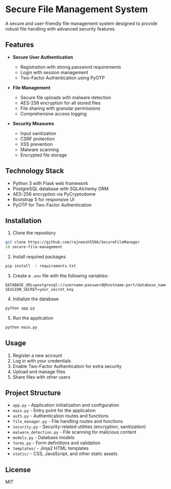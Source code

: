 # Secure File Management System

A secure and user-friendly file management system designed to provide robust file handling with advanced security features.

## Features

- **Secure User Authentication**
  - Registration with strong password requirements
  - Login with session management
  - Two-Factor Authentication using PyOTP

- **File Management**
  - Secure file uploads with malware detection
  - AES-256 encryption for all stored files
  - File sharing with granular permissions
  - Comprehensive access logging

- **Security Measures**
  - Input sanitization
  - CSRF protection
  - XSS prevention
  - Malware scanning
  - Encrypted file storage

## Technology Stack

- Python 3 with Flask web framework
- PostgreSQL database with SQLAlchemy ORM
- AES-256 encryption via PyCryptodome
- Bootstrap 5 for responsive UI
- PyOTP for Two-Factor Authentication

## Installation

1. Clone the repository
```bash
git clone https://github.com/rajneesh5566/SecureFileManager
cd secure-file-management
```

2. Install required packages
```bash
pip install -r requirements.txt
```

3. Create a `.env` file with the following variables:
```
DATABASE_URL=postgresql://username:password@hostname:port/database_name
SESSION_SECRET=your_secret_key
```

4. Initialize the database
```bash
python app.py
```

5. Run the application
```bash
python main.py
```

## Usage

1. Register a new account
2. Log in with your credentials
3. Enable Two-Factor Authentication for extra security
4. Upload and manage files
5. Share files with other users

## Project Structure

- `app.py` - Application initialization and configuration
- `main.py` - Entry point for the application
- `auth.py` - Authentication routes and functions
- `file_manager.py` - File handling routes and functions
- `security.py` - Security-related utilities (encryption, sanitization)
- `malware_detection.py` - File scanning for malicious content
- `models.py` - Database models
- `forms.py` - Form definitions and validation
- `templates/` - Jinja2 HTML templates
- `static/` - CSS, JavaScript, and other static assets

## License

MIT

